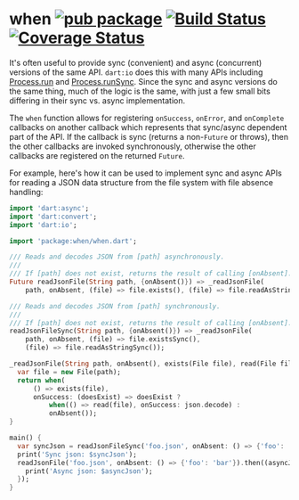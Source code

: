 when [![pub package](http://img.shields.io/pub/v/when.svg)](https://pub.dartlang.org/packages/when) [![Build Status](https://drone.io/github.com/seaneagan/when.dart/status.png)](https://drone.io/github.com/seaneagan/when.dart/latest) [![Coverage Status](https://img.shields.io/coveralls/seaneagan/when.dart.svg)](https://coveralls.io/r/seaneagan/when.dart?branch=master)
====

It's often useful to provide sync (convenient) and async (concurrent) versions 
of the same API.  `dart:io` does this with many APIs including [Process.run][] 
and [Process.runSync][].  Since the sync and async versions do the same thing, 
much of the logic is the same, with just a few small bits differing in their 
sync vs. async implementation.

The `when` function allows for registering `onSuccess`, `onError`, and 
`onComplete` callbacks on another callback which represents that sync/async 
dependent part of the API.  If the callback is sync (returns a non-`Future` or 
throws), then the other callbacks are invoked synchronously, otherwise the 
other callbacks are registered on the returned `Future`.

For example, here's how it can be used to implement sync and async APIs for
reading a JSON data structure from the file system with file absence handling:

```dart
import 'dart:async';
import 'dart:convert';
import 'dart:io';

import 'package:when/when.dart';

/// Reads and decodes JSON from [path] asynchronously.
///
/// If [path] does not exist, returns the result of calling [onAbsent].
Future readJsonFile(String path, {onAbsent()}) => _readJsonFile(
    path, onAbsent, (file) => file.exists(), (file) => file.readAsString());

/// Reads and decodes JSON from [path] synchronously.
///
/// If [path] does not exist, returns the result of calling [onAbsent].
readJsonFileSync(String path, {onAbsent()}) => _readJsonFile(
    path, onAbsent, (file) => file.existsSync(),
    (file) => file.readAsStringSync());

_readJsonFile(String path, onAbsent(), exists(File file), read(File file)) {
  var file = new File(path);
  return when(
      () => exists(file),
      onSuccess: (doesExist) => doesExist ?
          when(() => read(file), onSuccess: json.decode) :
          onAbsent());
}

main() {
  var syncJson = readJsonFileSync('foo.json', onAbsent: () => {'foo': 'bar'});
  print('Sync json: $syncJson');
  readJsonFile('foo.json', onAbsent: () => {'foo': 'bar'}).then((asyncJson) {
    print('Async json: $asyncJson');
  });
}
```

[Process.run]: https://api.dartlang.org/apidocs/channels/stable/dartdoc-viewer/dart:io.Process#id_run
[Process.runSync]: https://api.dartlang.org/apidocs/channels/stable/dartdoc-viewer/dart:io.Process#id_runSync
